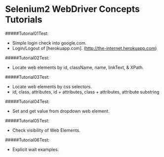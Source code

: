 # Selenium2 WebDriver Concepts Tutorials
#####Tutorial01Test:
- Simple login check into google.com. <br>
- Login/Logout of [herokuapp.com]. (http://the-internet.herokuapp.com)

#####Tutorial02Test:
- Locate web elements by id, className, name, linkText, & XPath.

#####Tutorial03Test:
- Locate web elements by css selectors.
- id, class, attributes, id + attributes, class + attributes, attribute substring

#####Tutorial04Test:
- Set and get value from dropdown web element.

#####Tutorial05Test:
- Check visibility of Web Elements.

#####Tutorial06Test:
- Explicit wait examples.


